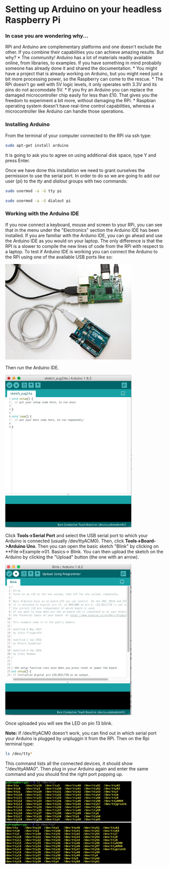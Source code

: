 # Setting up Arduino on your headless Raspberry Pi

### In case you are wondering why...
RPi and Arduino are complementary platforms and one doesn't exclude the other. If you combine their capabilities you can achieve amazing results. But why?
    * The community! Arduino has a lot of materials readily available online, from libraries, to examples. If you have something in mind probabily someone has already done it and shared the documentation.
    * You might have a project that is already working on Arduino, but you might need just a bit more processing power, so the Raspberry can come to the rescue.
    * The RPi doesn't go well with 5V logic levels, it only operates with 3.3V and its pins do not accomodate 5V.
    * If you fry an Arduino you can replace the damaged microcontroller chip easily for less than £10. That gives you the freedom to experiment a bit more, without damaging the RPi.
    * Raspbian operating system doesn't have real-time control capabilities, whereas a microcontroller like Arduino can handle those operations.


### Installing Arduino
From the terminal of your computer connected to the RPi via ssh type:
```bash
sudo apt-get install arduino
```
It is going to ask you to agree on using additional disk space, type Y and press Enter.

Once we have done this installation we need to grant ourselves the permission to use the serial port. In order to do so we are going to add our user (pi) to the _tty_ and _dialout_ groups with two commands:
```bash
sudo usermod -a -G tty pi
```
```bash
sudo usermod -a -G dialout pi
```

### Working with the Arduino IDE

If you now connect a keyboard, mouse and screen to your RPi, you can see that in the menu under the "Electronics" section the Arduino IDE has been installed. If you are familiar with the Arduino IDE, you can go ahead and use the Arduino IDE as you would on your laptop. The only difference is that the RPI is a slower to compile the new lines of code from the RPi with respect to a laptop.
To test if Arduino IDE is working you can connect the Arduino to the RPi using one of the available USB ports like so:

<img src="connected-boards.png" alt="arduino" style="width: 400px;"/>

Then run the Arduino IDE.

<img src="arduino-ide.png" alt="arduino" style="width: 400px;"/>

Click **Tools->Serial Port** and select the USB serial port to which your Arduino is connected (usually /dev/ttyACM0). Then, click **Tools->Board->Arduino Uno**. Then you can open the basic sketch "Blink" by clicking on **File->Example->01. Basics-> Blink. You can then upload the sketch on the Arduino by clicking the "Upload" button (the one with an arrow).

<img src="arduino-blink.png" alt="arduino" style="width: 400px;"/>

Once uploaded you will see the LED on pin 13 blink.

**Note:** If /dev/ttyACM0 doesn't work, you can find out in which serial port your Arduino is plugged by unpluggin it from the RPi. Then on the Rpi terminal type:

```bash
ls /dev/tty*
```

This command lists all the connected devices, it should show "/dev/ttyAMA0". Then plug in your Arduino again and enter the same command and you should find the right port popping up.

<img src="arduino-not-on-ttylist.png" alt="arduino" style="width: 400px;"/>

<img src="arduino-on-ttylist.png" alt="arduino" style="width: 400px;"/>








